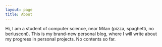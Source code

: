 ```yaml
---
layout: page
title: About
---
```


<p class="message">
Hi,
I am a student of computer science, near Milan (pizza, spaghetti, no berlusconi).
This is my brand-new personal blog, where I will write about my progress in personal projects.
No contents so far.
</p>

